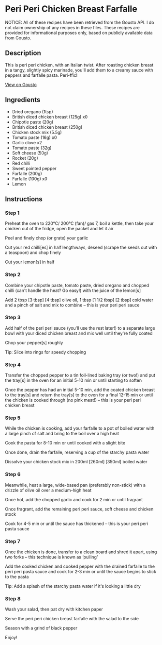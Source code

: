 # Peri Peri Chicken Breast Farfalle

NOTICE: All of these recipes have been retrieved from the Gousto API. I do not claim ownership of any recipes in these files. These recipes are provided for informational purposes only, based on publicly available data from Gousto.

## Description

This is peri peri chicken, with an Italian twist. After roasting chicken breast in a tangy, slightly spicy marinade, you'll add them to a creamy sauce with peppers and farfalle pasta. Peri-ffic! 

[View on Gousto](https://www.gousto.co.uk/recipes/cookbook/peri-peri-chicken-breast-farfalle)

## Ingredients

- Dried oregano (1tsp)
- British diced chicken breast (125g) x0
- Chipotle paste (20g)
- British diced chicken breast (250g)
- Chicken stock mix (5.5g)
- Tomato paste (16g) x0
- Garlic clove x2
- Tomato paste (32g)
- Soft cheese (50g)
- Rocket (20g)
- Red chilli
- Sweet pointed pepper
- Farfalle (200g)
- Farfalle (100g) x0
- Lemon

## Instructions


### Step 1

Preheat the oven to 220°C/ 200°C (fan)/ gas 7, boil a kettle, then take your chicken out of the fridge, open the packet and let it air

Peel and finely chop (or grate) your garlic

Cut your red chilli[es] in half lengthways, deseed (scrape the seeds out with a teaspoon) and chop finely

Cut your lemon[s] in half


### Step 2

Combine your chipotle paste, tomato paste, dried oregano and chopped chilli (can't handle the heat? Go easy!) with the juice of the lemon[s]

Add 2 tbsp <span class="text-purple">[3 tbsp]</span> <span class="text-danger">[4 tbsp] </span>olive oil, 1 tbsp <span class="text-purple">[1 1/2 tbsp]</span> <span class="text-danger">[2 tbsp]</span> cold water and a pinch of salt and mix to combine – this is your peri peri sauce


### Step 3

Add half of the peri peri sauce (you'll use the rest later!) to a separate large bowl with your diced chicken breast and mix well until they're fully coated

Chop your pepper[s] roughly

Tip: Slice into rings for speedy chopping


### Step 4

Transfer the chopped pepper to a tin foil-lined baking tray (or two!) and put the tray[s] in the oven for an initial 5-10 min or until starting to soften

Once the pepper has had an initial 5-10 min, add the coated chicken breast to the tray[s] and return the tray[s] to the oven for a final 12-15 min or until the chicken is cooked through (no pink meat!) – this is your peri peri chicken breast


### Step 5

While the chicken is cooking, add your farfalle to a pot of boiled water with a large pinch of salt and bring to the boil over a high heat

Cook the pasta for 8-10 min or until cooked with a slight bite

Once done, drain the farfalle, reserving a cup of the starchy pasta water

Dissolve your chicken stock mix in 200ml <span class="text-purple">[260ml] </span><span class="text-danger">[350ml] </span>boiled water


### Step 6

Meanwhile, heat a large, wide-based pan (preferably non-stick) with a drizzle of olive oil over a medium-high heat

Once hot, add the chopped garlic and cook for 2 min or until fragrant

Once fragrant, add the remaining peri peri sauce, soft cheese and chicken stock

Cook for 4-5 min or until the sauce has thickened – this is your peri peri pasta sauce


### Step 7

Once the chicken is done, transfer to a clean board and shred it apart, using two forks – this technique is known as ‘pulling’

Add the cooked chicken and cooked pepper with the drained farfalle to the peri peri pasta sauce and cook for 2-3 min or until the sauce begins to stick to the pasta

Tip: Add a splash of the starchy pasta water if it's looking a little dry

### Step 8

Wash your salad, then pat dry with kitchen paper

Serve the peri peri chicken breast farfalle with the salad to the side

Season with a grind of black pepper

Enjoy!

